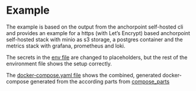 # Example
The example is based on the output from the anchorpoint self-hosted cli and provides an example for a https (with Let’s Encrypt) based anchorpoint self-hosted stack with minio as s3 storage, a postgres container and the metrics stack with grafana, prometheus and loki.

The secrets in the [env file](./.env) are changed to placeholders, but the rest of the environment file shows the setup correctly.

The [docker-compose.yaml file](./docker-compose.yaml) shows the combined, generated docker-compose generated from the according parts from [compose_parts](./../compose_parts)
